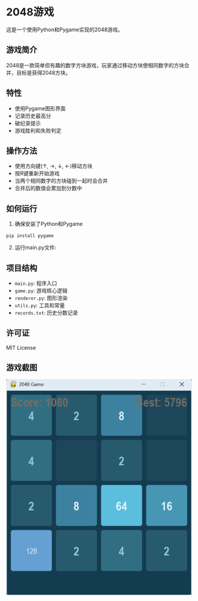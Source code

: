 # 2048游戏

这是一个使用Python和Pygame实现的2048游戏。

## 游戏简介

2048是一款简单但有趣的数字方块游戏，玩家通过移动方块使相同数字的方块合并，目标是获得2048方块。

## 特性

- 使用Pygame图形界面
- 记录历史最高分
- 破纪录提示
- 游戏胜利和失败判定

## 操作方法

- 使用方向键(↑, →, ↓, ←)移动方块
- 按R键重新开始游戏
- 当两个相同数字的方块碰到一起时会合并
- 合并后的数值会累加到分数中

## 如何运行

1. 确保安装了Python和Pygame
```
pip install pygame
```
2. 运行main.py文件:

## 项目结构

- `main.py`: 程序入口
- `game.py`: 游戏核心逻辑
- `renderer.py`: 图形渲染
- `utils.py`: 工具和常量
- `records.txt`: 历史分数记录

## 许可证
MIT License

## 游戏截图

![2048游戏截图](screenshots/demo.jpg)